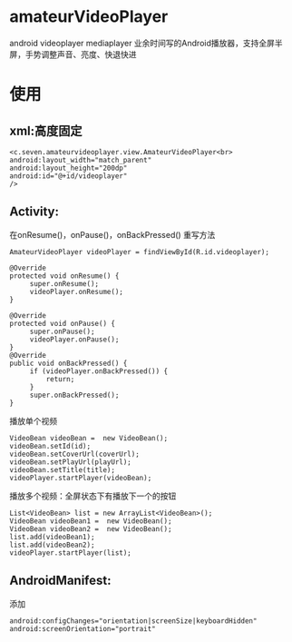 # amateurVideoPlayer
android videoplayer mediaplayer 业余时间写的Android播放器，支持全屏半屏，手势调整声音、亮度、快退快进

使用
===
xml:高度固定
--
```
<c.seven.amateurvideoplayer.view.AmateurVideoPlayer<br>
android:layout_width="match_parent"
android:layout_height="200dp"
android:id="@+id/videoplayer"
/>
```

Activity:
---
在onResume()，onPause()，onBackPressed() 重写方法
```
AmateurVideoPlayer videoPlayer = findViewById(R.id.videoplayer);

@Override
protected void onResume() {
     super.onResume();
     videoPlayer.onResume();
}

@Override
protected void onPause() {
     super.onPause();
     videoPlayer.onPause();
}
@Override
public void onBackPressed() {
     if (videoPlayer.onBackPressed()) {
         return;
     }
     super.onBackPressed(); 
}
```
播放单个视频
```
VideoBean videoBean =  new VideoBean();
videoBean.setId(id);
videoBean.setCoverUrl(coverUrl);
videoBean.setPlayUrl(playUrl);
videoBean.setTitle(title);
videoPlayer.startPlayer(videoBean);
```
播放多个视频：全屏状态下有播放下一个的按钮
```
List<VideoBean> list = new ArrayList<VideoBean>();
VideoBean videoBean1 =  new VideoBean();
VideoBean videoBean2 =  new VideoBean();
list.add(videoBean1);
list.add(videoBean2);
videoPlayer.startPlayer(list);
```
AndroidManifest:
---
添加<br>
```
android:configChanges="orientation|screenSize|keyboardHidden"
android:screenOrientation="portrait"
```


